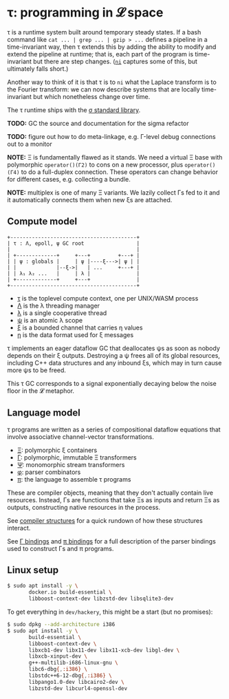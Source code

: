# τ: programming in 𝓛 space
τ is a runtime system built around temporary steady states. If a bash command like `cat ... | grep ... | gzip > ...` defines a pipeline in a time-invariant way, then τ extends this by adding the ability to modify and extend the pipeline at runtime; that is, each part of the program is time-invariant but there are step changes. ([`ni`](https://github.com/spencertipping/ni) captures some of this, but ultimately falls short.)

Another way to think of it is that τ is to `ni` what the Laplace transform is to the Fourier transform: we can now describe systems that are locally time-invariant but which nonetheless change over time.

The τ runtime ships with the [σ standard library](doc/sigma.md).

**TODO:** GC the source and documentation for the sigma refactor

**TODO:** figure out how to do meta-linkage, e.g. Γ-level debug connections out to a monitor

**NOTE:** Ξ is fundamentally flawed as it stands. We need a virtual Ξ base with polymorphic `operator()(Γ2)` to cons on a new processor, plus `operator()(Γ4)` to do a full-duplex connection. These operators can change behavior for different cases, e.g. collecting a bundle.

**NOTE:** multiplex is one of many Ξ variants. We lazily collect Γs fed to it and it automatically connects them when new ξs are attached.


## Compute model
```
+-----------------------------------------+
| τ : Λ, epoll, ψ GC root                 |
|                                         |
| +-------------+     +---+         +---+ |
| | ψ : globals |     | ψ |----ξ--->| ψ | |
| |             |--ξ->|   | ...     +---+ |
| | λ₁ λ₂ ...   |     | λ |               |
| +-------------+     +---+               |
+-----------------------------------------+
```

+ [τ](doc/tau.md) is the toplevel compute context, one per UNIX/WASM process
+ [Λ](doc/Lambda.md) is the λ threading manager
+ [λ](doc/lambda.md) is a single cooperative thread
+ [ψ](doc/psi.md) is an atomic λ scope
+ [ξ](doc/xi.md) is a bounded channel that carries η values
+ [η](doc/eta.md) is the data format used for ξ messages

τ implements an eager dataflow GC that deallocates ψs as soon as nobody depends on their ξ outputs. Destroying a ψ frees all of its global resources, including C++ data structures and any inbound ξs, which may in turn cause more ψs to be freed.

This τ GC corresponds to a signal exponentially decaying below the noise floor in the 𝓛 metaphor.


## Language model
τ programs are written as a series of compositional dataflow equations that involve associative channel-vector transformations.

+ [Ξ](doc/Xi.md): polymorphic ξ containers
+ [Γ](doc/Gamma.md): polymorphic, immutable Ξ transformers
+ [Ψ](doc/Psi.md): monomorphic stream transformers
+ [φ](doc/phi.md): parser combinators
+ [π](doc/pi.md): the language to assemble τ programs

These are compiler objects, meaning that they don't actually contain live resources. Instead, Γs are functions that take Ξs as inputs and return Ξs as outputs, constructing native resources in the process.

See [compiler structures](doc/compiler-structures.md) for a quick rundown of how these structures interact.

See [Γ bindings](doc/gamma-bindings.md) and [π bindings](doc/pi-bindings.md) for a full description of the parser bindings used to construct Γs and π programs.


## Linux setup
```sh
$ sudo apt install -y \
       docker.io build-essential \
       libboost-context-dev libzstd-dev libsqlite3-dev
```

To get everything in `dev/hackery`, this might be a start (but no promises):

```sh
$ sudo dpkg --add-architecture i386
$ sudo apt install -y \
       build-essential \
       libboost-context-dev \
       libxcb1-dev libx11-dev libx11-xcb-dev libgl-dev \
       libxcb-xinput-dev \
       g++-multilib-i686-linux-gnu \
       libc6-dbg{,:i386} \
       libstdc++6-12-dbg{,:i386} \
       libpango1.0-dev libcairo2-dev \
       libzstd-dev libcurl4-openssl-dev
```
